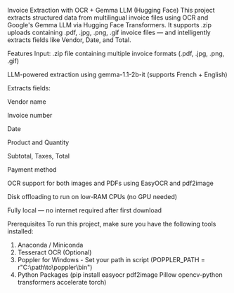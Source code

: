 Invoice Extraction with OCR + Gemma LLM (Hugging Face)
This project extracts structured data from multilingual invoice files using OCR and Google's Gemma LLM via Hugging Face Transformers. It supports .zip uploads containing .pdf, .jpg, .png, .gif invoice files — and intelligently extracts fields like Vendor, Date, and Total.

 Features
 Input: .zip file containing multiple invoice formats (.pdf, .jpg, .png, .gif)

 LLM-powered extraction using gemma-1.1-2b-it (supports French + English)

 Extracts fields:

Vendor name

Invoice number

Date

Product and Quantity

Subtotal, Taxes, Total

Payment method

 OCR support for both images and PDFs using EasyOCR and pdf2image

 Disk offloading to run on low-RAM CPUs (no GPU needed)

 Fully local — no internet required after first download
 
 Prerequisites
To run this project, make sure you have the following tools installed:
1. Anaconda / Miniconda
2. Tesseract OCR (Optional)
3. Poppler for Windows - Set your path in script (POPPLER_PATH = r"C:\\path\\to\\poppler\\bin")
4. Python Packages (pip install easyocr pdf2image Pillow opencv-python transformers accelerate torch)
